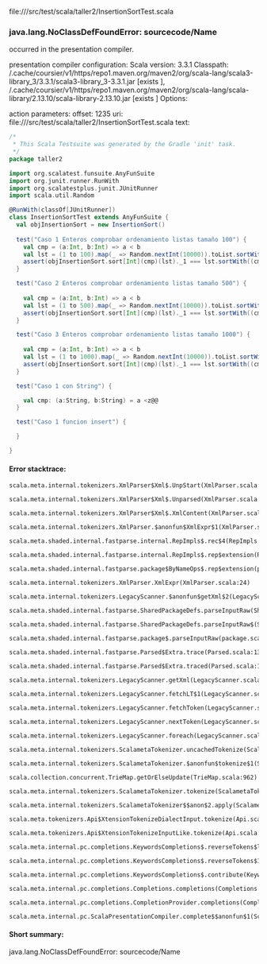 file://<WORKSPACE>/src/test/scala/taller2/InsertionSortTest.scala
### java.lang.NoClassDefFoundError: sourcecode/Name

occurred in the presentation compiler.

presentation compiler configuration:
Scala version: 3.3.1
Classpath:
<HOME>/.cache/coursier/v1/https/repo1.maven.org/maven2/org/scala-lang/scala3-library_3/3.3.1/scala3-library_3-3.3.1.jar [exists ], <HOME>/.cache/coursier/v1/https/repo1.maven.org/maven2/org/scala-lang/scala-library/2.13.10/scala-library-2.13.10.jar [exists ]
Options:



action parameters:
offset: 1235
uri: file://<WORKSPACE>/src/test/scala/taller2/InsertionSortTest.scala
text:
```scala
/*
 * This Scala Testsuite was generated by the Gradle 'init' task.
 */
package taller2

import org.scalatest.funsuite.AnyFunSuite
import org.junit.runner.RunWith
import org.scalatestplus.junit.JUnitRunner
import scala.util.Random

@RunWith(classOf[JUnitRunner])
class InsertionSortTest extends AnyFunSuite {
  val objInsertionSort = new InsertionSort()
  
  test("Caso 1 Enteros comprobar ordenamiento listas tamaño 100") {
    val cmp = (a:Int, b:Int) => a < b
    val lst = (1 to 100).map(_ => Random.nextInt(10000)).toList.sortWith(cmp)
    assert(objInsertionSort.sort[Int](cmp)(lst)._1 === lst.sortWith((cmp)))
  }

  test("Caso 2 Enteros comprobar ordenamiento listas tamaño 500") {
    
    val cmp = (a:Int, b:Int) => a < b
    val lst = (1 to 500).map(_ => Random.nextInt(10000)).toList.sortWith(cmp)
    assert(objInsertionSort.sort[Int](cmp)(lst)._1 === lst.sortWith((cmp)))
  }

  test("Caso 3 Enteros comprobar ordenamiento listas tamaño 1000") {
    
    val cmp = (a:Int, b:Int) => a < b
    val lst = (1 to 1000).map(_ => Random.nextInt(10000)).toList.sortWith(cmp)
    assert(objInsertionSort.sort[Int](cmp)(lst)._1 === lst.sortWith((cmp)))
  }

  test("Caso 1 con String") {

    val cmp: (a:String, b:String) = a <z@@
  }

  test("Caso 1 funcion insert") {

  } 

}

```



#### Error stacktrace:

```
scala.meta.internal.tokenizers.XmlParser$Xml$.UnpStart(XmlParser.scala:48)
	scala.meta.internal.tokenizers.XmlParser$Xml$.Unparsed(XmlParser.scala:47)
	scala.meta.internal.tokenizers.XmlParser$Xml$.XmlContent(XmlParser.scala:43)
	scala.meta.internal.tokenizers.XmlParser.$anonfun$XmlExpr$1(XmlParser.scala:24)
	scala.meta.shaded.internal.fastparse.internal.RepImpls$.rec$4(RepImpls.scala:226)
	scala.meta.shaded.internal.fastparse.internal.RepImpls$.rep$extension(RepImpls.scala:266)
	scala.meta.shaded.internal.fastparse.package$ByNameOps$.rep$extension(package.scala:202)
	scala.meta.internal.tokenizers.XmlParser.XmlExpr(XmlParser.scala:24)
	scala.meta.internal.tokenizers.LegacyScanner.$anonfun$getXml$2(LegacyScanner.scala:932)
	scala.meta.shaded.internal.fastparse.SharedPackageDefs.parseInputRaw(SharedPackageDefs.scala:69)
	scala.meta.shaded.internal.fastparse.SharedPackageDefs.parseInputRaw$(SharedPackageDefs.scala:45)
	scala.meta.shaded.internal.fastparse.package$.parseInputRaw(package.scala:6)
	scala.meta.shaded.internal.fastparse.Parsed$Extra.trace(Parsed.scala:139)
	scala.meta.shaded.internal.fastparse.Parsed$Extra.traced(Parsed.scala:118)
	scala.meta.internal.tokenizers.LegacyScanner.getXml(LegacyScanner.scala:936)
	scala.meta.internal.tokenizers.LegacyScanner.fetchLT$1(LegacyScanner.scala:295)
	scala.meta.internal.tokenizers.LegacyScanner.fetchToken(LegacyScanner.scala:303)
	scala.meta.internal.tokenizers.LegacyScanner.nextToken(LegacyScanner.scala:211)
	scala.meta.internal.tokenizers.LegacyScanner.foreach(LegacyScanner.scala:1011)
	scala.meta.internal.tokenizers.ScalametaTokenizer.uncachedTokenize(ScalametaTokenizer.scala:24)
	scala.meta.internal.tokenizers.ScalametaTokenizer.$anonfun$tokenize$1(ScalametaTokenizer.scala:17)
	scala.collection.concurrent.TrieMap.getOrElseUpdate(TrieMap.scala:962)
	scala.meta.internal.tokenizers.ScalametaTokenizer.tokenize(ScalametaTokenizer.scala:17)
	scala.meta.internal.tokenizers.ScalametaTokenizer$$anon$2.apply(ScalametaTokenizer.scala:332)
	scala.meta.tokenizers.Api$XtensionTokenizeDialectInput.tokenize(Api.scala:25)
	scala.meta.tokenizers.Api$XtensionTokenizeInputLike.tokenize(Api.scala:14)
	scala.meta.internal.pc.completions.KeywordsCompletions$.reverseTokens$lzyINIT1$1(KeywordsCompletions.scala:50)
	scala.meta.internal.pc.completions.KeywordsCompletions$.reverseTokens$1(KeywordsCompletions.scala:54)
	scala.meta.internal.pc.completions.KeywordsCompletions$.contribute(KeywordsCompletions.scala:56)
	scala.meta.internal.pc.completions.Completions.completions(Completions.scala:187)
	scala.meta.internal.pc.completions.CompletionProvider.completions(CompletionProvider.scala:86)
	scala.meta.internal.pc.ScalaPresentationCompiler.complete$$anonfun$1(ScalaPresentationCompiler.scala:146)
```
#### Short summary: 

java.lang.NoClassDefFoundError: sourcecode/Name